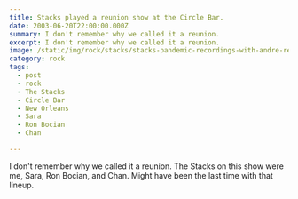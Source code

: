 ```yaml
---
title: Stacks played a reunion show at the Circle Bar.
date: 2003-06-20T22:00:00.000Z
summary: I don't remember why we called it a reunion. 
excerpt: I don't remember why we called it a reunion. 
image: /static/img/rock/stacks/stacks-pandemic-recordings-with-andre-red.jpg
category: rock
tags:
  - post 
  - rock
  - The Stacks
  - Circle Bar
  - New Orleans
  - Sara
  - Ron Bocian
  - Chan

---
```


I don't remember why we called it a reunion. The Stacks on this show were me, Sara, Ron Bocian, and Chan. Might have been the last time with that lineup.